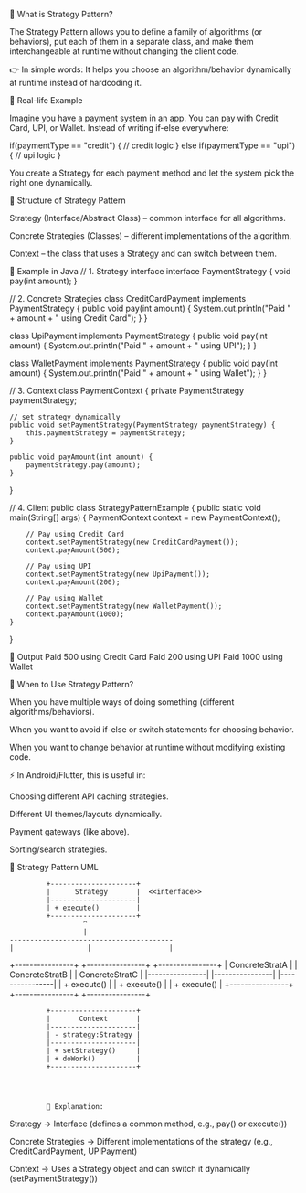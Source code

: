 🔹 What is Strategy Pattern?

The Strategy Pattern allows you to define a family of algorithms (or behaviors), put each of them in a separate class, and make them interchangeable at runtime without changing the client code.

👉 In simple words:
It helps you choose an algorithm/behavior dynamically at runtime instead of hardcoding it.

🔹 Real-life Example

Imagine you have a payment system in an app.
You can pay with Credit Card, UPI, or Wallet.
Instead of writing if-else everywhere:

if(paymentType == "credit") {
   // credit logic
} else if(paymentType == "upi") {
   // upi logic
}


You create a Strategy for each payment method and let the system pick the right one dynamically.

🔹 Structure of Strategy Pattern

Strategy (Interface/Abstract Class) – common interface for all algorithms.

Concrete Strategies (Classes) – different implementations of the algorithm.

Context – the class that uses a Strategy and can switch between them.

🔹 Example in Java
// 1. Strategy interface
interface PaymentStrategy {
    void pay(int amount);
}

// 2. Concrete Strategies
class CreditCardPayment implements PaymentStrategy {
    public void pay(int amount) {
        System.out.println("Paid " + amount + " using Credit Card");
    }
}

class UpiPayment implements PaymentStrategy {
    public void pay(int amount) {
        System.out.println("Paid " + amount + " using UPI");
    }
}

class WalletPayment implements PaymentStrategy {
    public void pay(int amount) {
        System.out.println("Paid " + amount + " using Wallet");
    }
}

// 3. Context
class PaymentContext {
    private PaymentStrategy paymentStrategy;

    // set strategy dynamically
    public void setPaymentStrategy(PaymentStrategy paymentStrategy) {
        this.paymentStrategy = paymentStrategy;
    }

    public void payAmount(int amount) {
        paymentStrategy.pay(amount);
    }
}

// 4. Client
public class StrategyPatternExample {
    public static void main(String[] args) {
        PaymentContext context = new PaymentContext();

        // Pay using Credit Card
        context.setPaymentStrategy(new CreditCardPayment());
        context.payAmount(500);

        // Pay using UPI
        context.setPaymentStrategy(new UpiPayment());
        context.payAmount(200);

        // Pay using Wallet
        context.setPaymentStrategy(new WalletPayment());
        context.payAmount(1000);
    }
}

🔹 Output
Paid 500 using Credit Card
Paid 200 using UPI
Paid 1000 using Wallet

🔹 When to Use Strategy Pattern?

When you have multiple ways of doing something (different algorithms/behaviors).

When you want to avoid if-else or switch statements for choosing behavior.

When you want to change behavior at runtime without modifying existing code.

⚡ In Android/Flutter, this is useful in:

Choosing different API caching strategies.

Different UI themes/layouts dynamically.

Payment gateways (like above).

Sorting/search strategies.

🔹 Strategy Pattern UML

             +---------------------+
             |      Strategy       |  <<interface>>
             |---------------------|
             | + execute()         |
             +---------------------+
                      ^
                      |
    ----------------------------------------
    |                  |                   |
+----------------+  +----------------+  +----------------+
| ConcreteStratA |  | ConcreteStratB |  | ConcreteStratC |
|----------------|  |----------------|  |----------------|
| + execute()    |  | + execute()    |  | + execute()    |
+----------------+  +----------------+  +----------------+

             +---------------------+
             |       Context       |
             |---------------------|
             | - strategy:Strategy |
             |---------------------|
             | + setStrategy()     |
             | + doWork()          |
             +---------------------+



             
             🔹 Explanation:

Strategy → Interface (defines a common method, e.g., pay() or execute())

Concrete Strategies → Different implementations of the strategy (e.g., CreditCardPayment, UPIPayment)

Context → Uses a Strategy object and can switch it dynamically (setPaymentStrategy())



